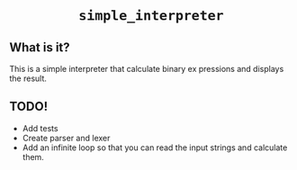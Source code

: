 <div align="center">
    <h1><code>simple_interpreter</code></h1>
</div>

<h2>What is it?</h2>

This is a simple interpreter that calculate binary ex pressions and displays the result.

<h2>TODO!</h2>

 - Add tests
 - Create parser and lexer
 - Add an infinite loop so that you can read the input strings and calculate them.